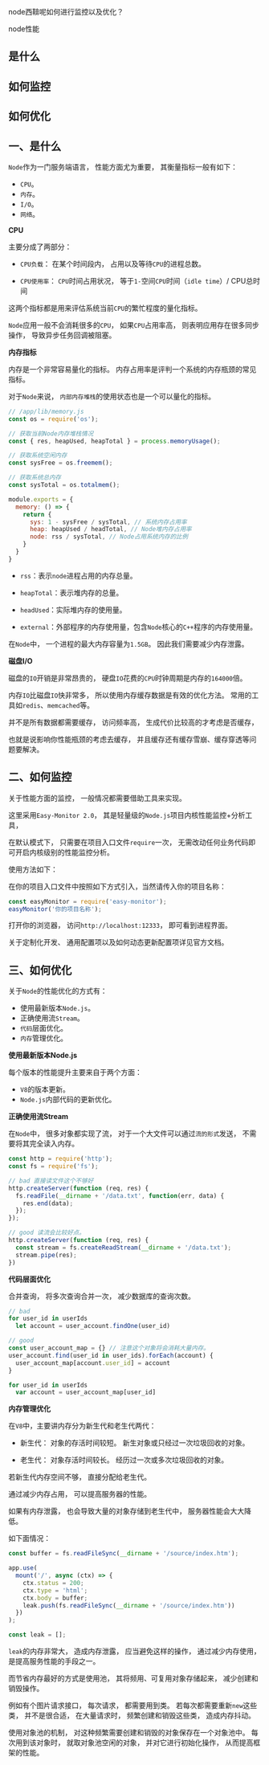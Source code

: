 node西鞥呢如何进行监控以及优化？

node性能

## 是什么
## 如何监控
## 如何优化

## 一、是什么

`Node`作为一门服务端语言，
性能方面尤为重要，
其衡量指标一般有如下：

- `CPU`。
- `内存`。
- `I/O`。
- `网络`。

**CPU**

主要分成了两部分：

- `CPU负载`：
在某个时间段内，
占用以及等待`CPU`的进程总数。

- `CPU使用率`：
`CPU`时间占用状况，
等于`1-`空间`CPU`时间（`idle time`）/ CPU总时间

这两个指标都是用来评估系统当前`CPU`的繁忙程度的量化指标。

`Node`应用一般不会消耗很多的`CPU`，
如果`CPU`占用率高，
则表明应用存在很多同步操作，
导致异步任务回调被阻塞。

**内存指标**

内存是一个非常容易量化的指标。
内存占用率是评判一个系统的内存瓶颈的常见指标。

对于`Node`来说，
`内部内存堆栈`的使用状态也是一个可以量化的指标。

```js
// /app/lib/memory.js
const os = require('os');

// 获取当前Node内存堆栈情况
const { res, heapUsed, heapTotal } = process.memoryUsage();

// 获取系统空闲内存
const sysFree = os.freemem();

// 获取系统总内存
const sysTotal = os.totalmem();

module.exports = {
  memory: () => {
    return {
      sys: 1 - sysFree / sysTotal, // 系统内存占用率
      heap: heapUsed / headTotal, // Node堆内存占用率
      node: rss / sysTotal, // Node占用系统内存的比例
    }
  }
}
```
- `rss`：表示`node`进程占用的内存总量。

- `heapTotal`：表示堆内存的总量。

- `headUsed`：实际堆内存的使用量。

- `external`：外部程序的内存使用量，包含`Node`核心的`C++`程序的内存使用量。

在`Node`中，
一个进程的最大内存容量为`1.5GB`。
因此我们需要减少内存泄露。

**磁盘I/O**

磁盘的`IO`开销是非常昂贵的，
硬盘`IO`花费的`CPU`时钟周期是内存的`164000`倍。

内存`IO`比磁盘`IO`快非常多，
所以使用内存缓存数据是有效的优化方法。
常用的工具如`redis`、`memcached`等。

并不是所有数据都需要缓存，
访问频率高，
生成代价比较高的才考虑是否缓存，

也就是说影响你性能瓶颈的考虑去缓存，
并且缓存还有缓存雪崩、缓存穿透等问题要解决。

## 二、如何监控

关于性能方面的监控，
一般情况都需要借助工具来实现。

这里采用`Easy-Monitor 2.0`，
其是轻量级的`Node.js`项目内核性能监控+分析工具，

在默认模式下，
只需要在项目入口文件`require`一次，
无需改动任何业务代码即可开启内核级别的性能监控分析。

使用方法如下：

在你的项目入口文件中按照如下方式引入，当然请传入你的项目名称：

```js
const easyMonitor = require('easy-monitor');
easyMonitor('你的项目名称');
```

打开你的浏览器，
访问`http://localhost:12333`，
即可看到进程界面。

关于定制化开发、
通用配置项以及如何动态更新配置项详见官方文档。

## 三、如何优化

关于`Node`的性能优化的方式有：

- 使用最新版本`Node.js`。
- 正确使用流`Stream`。
- `代码`层面优化。
- `内存`管理优化。

**使用最新版本Node.js**

每个版本的性能提升主要来自于两个方面：

- `V8`的版本更新。
- `Node.js`内部代码的更新优化。

**正确使用流Stream**

在`Node`中，
很多对象都实现了流，
对于一个大文件可以通过`流的形式`发送，
不需要将其完全读入内存。

```js
const http = require('http');
const fs = require('fs');

// bad 直接读文件这个不够好
http.createServer(function (req, res) {
  fs.readFile(__dirname + '/data.txt', function(err, data) {
    res.end(data);
  });
});

// good 读流会比较好点。
http.createServer(function (req, res) {
  const stream = fs.createReadStream(__dirname + '/data.txt');
  stream.pipe(res);
})
```

**代码层面优化**

合并查询，
将多次查询合并一次，
减少数据库的查询次数。

```js
// bad
for user_id in userIds
  let account = user_account.findOne(user_id)

// good
const user_account_map = {} // 注意这个对象将会消耗大量内存。
user_account.find(user_id in user_ids).forEach(account) {
  user_account_map[account.user_id] = account
}

for user_id in userIds
  var account = user_account_map[user_id]
```

**内存管理优化**

在`V8`中，主要讲内存分为新生代和老生代两代：

- 新生代：
对象的存活时间较短。
新生对象或只经过一次垃圾回收的对象。

- 老生代：
对象存活时间较长。
经历过一次或多次垃圾回收的对象。

若新生代内存空间不够，
直接分配给老生代。

通过减少内存占用，
可以提高服务器的性能。

如果有内存泄露，
也会导致大量的对象存储到老生代中，
服务器性能会大大降低。

如下面情况：

```js
const buffer = fs.readFileSync(__dirname + '/source/index.htm');

app.use(
  mount('/', async (ctx) => {
    ctx.status = 200;
    ctx.type = 'html';
    ctx.body = buffer;
    leak.push(fs.readFileSync(__dirname + '/source/index.htm'))
  })
);

const leak = [];
```

`leak`的内存非常大，
造成内存泄露，
应当避免这样的操作，
通过减少内存使用，
是提高服务性能的手段之一。

而节省内存最好的方式是使用池，
其将频用、可复用对象存储起来，
减少创建和销毁操作。

例如有个图片请求接口，
每次请求，
都需要用到类。
若每次都需要重新`new`这些类，
并不是很合适，
在大量请求时，
频繁创建和销毁这些类，
造成内存抖动。

使用对象池的机制，
对这种频繁需要创建和销毁的对象保存在一个对象池中。
每次用到该对象时，
就取对象池空闲的对象，
并对它进行初始化操作，
从而提高框架的性能。